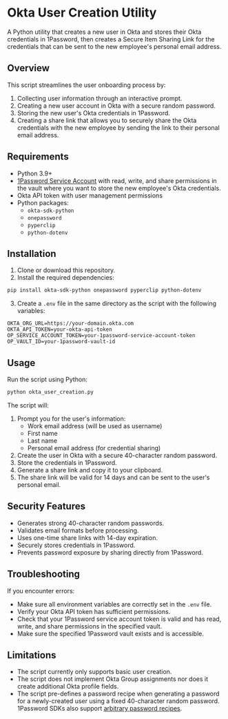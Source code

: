 # Okta User Creation Utility

A Python utility that creates a new user in Okta and stores their Okta credentials in 1Password, then creates a Secure Item Sharing Link for the credentials that can be sent to the new employee's personal email address.

## Overview

This script streamlines the user onboarding process by:

1. Collecting user information through an interactive prompt.
2. Creating a new user account in Okta with a secure random password.
3. Storing the new user's Okta credentials in 1Password.
4. Creating a share link that allows you to securely share the Okta credentials with the new employee by sending the link to their personal email address.

## Requirements

- Python 3.9+
- [1Password Service Account](https://developer.1password.com/docs/service-accounts/get-started/) with read, write, and share permissions in the vault where you want to store the new employee's Okta credentials.
- Okta API token with user management permissions
- Python packages:
  - `okta-sdk-python`
  - `onepassword`
  - `pyperclip`
  - `python-dotenv`

## Installation

1. Clone or download this repository.
2. Install the required dependencies:

```bash
pip install okta-sdk-python onepassword pyperclip python-dotenv
```

3. Create a `.env` file in the same directory as the script with the following variables:

```
OKTA_ORG_URL=https://your-domain.okta.com
OKTA_API_TOKEN=your-okta-api-token
OP_SERVICE_ACCOUNT_TOKEN=your-1password-service-account-token
OP_VAULT_ID=your-1password-vault-id
```

## Usage

Run the script using Python:

```bash
python okta_user_creation.py
```

The script will:

1. Prompt you for the user's information:
   - Work email address (will be used as username)
   - First name
   - Last name
   - Personal email address (for credential sharing)
2. Create the user in Okta with a secure 40-character random password.
3. Store the credentials in 1Password.
4. Generate a share link and copy it to your clipboard.
5. The share link will be valid for 14 days and can be sent to the user's personal email.

## Security Features

- Generates strong 40-character random passwords.
- Validates email formats before processing.
- Uses one-time share links with 14-day expiration.
- Securely stores credentials in 1Password.
- Prevents password exposure by sharing directly from 1Password.

## Troubleshooting

If you encounter errors:

- Make sure all environment variables are correctly set in the `.env` file.
- Verify your Okta API token has sufficient permissions.
- Check that your 1Password service account token is valid and has read, write, and share permissions in the specified vault.
- Make sure the specified 1Password vault exists and is accessible.

## Limitations

- The script currently only supports basic user creation.
- The script does not implement Okta Group assignments nor does it create additional Okta profile fields.
- The script pre-defines a password recipe when generating a password for a newly-created user using a fixed 40-character random password. 1Password SDKs also support [arbitrary password recipes](https://developer.1password.com/docs/sdks/manage-items#generate-a-password).
